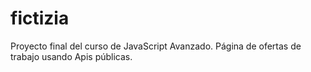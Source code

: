 # fictizia
Proyecto final del curso de JavaScript Avanzado. Página de ofertas de trabajo usando Apis públicas.

